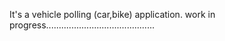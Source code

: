 It's a vehicle polling (car,bike) application. work in progress...........................................